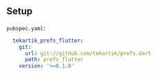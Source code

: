 ## Setup

`pubspec.yaml`:

```yaml
  tekartik_prefs_flutter:
    git:
      url: git://github.com/tekartik/prefs.dart
      path: prefs_flutter
    version: '>=0.1.0'
```

